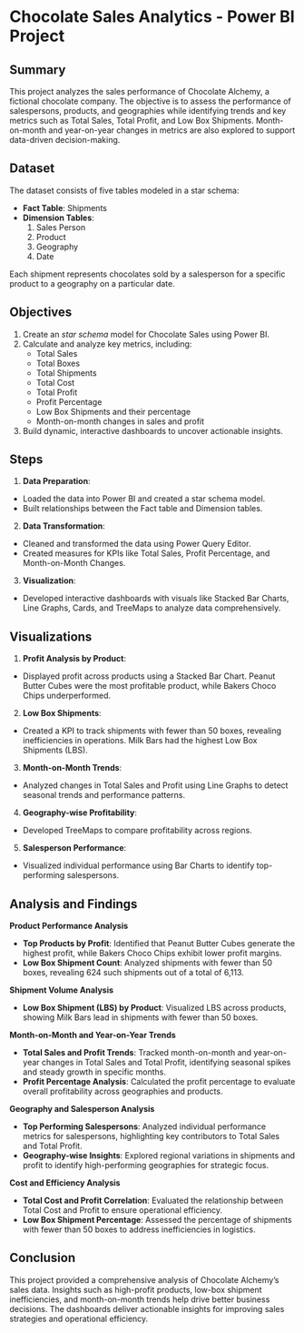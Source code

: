 # Chocolate Sales Analytics - Power BI Project

## Summary

This project analyzes the sales performance of Chocolate Alchemy, a fictional chocolate company. The objective is to assess the performance of salespersons, products, and geographies while identifying trends and key metrics such as Total Sales, Total Profit, and Low Box Shipments. Month-on-month and year-on-year changes in metrics are also explored to support data-driven decision-making.

## Dataset
The dataset consists of five tables modeled in a star schema:

- __Fact Table__: Shipments
- __Dimension Tables__:
  1. Sales Person
  2. Product
  3. Geography
  4. Date


Each shipment represents chocolates sold by a salesperson for a specific product to a geography on a particular date.

## Objectives
1. Create an *star schema* model for Chocolate Sales using Power BI.
2. Calculate and analyze key metrics, including:
   - Total Sales
   - Total Boxes
   - Total Shipments
   - Total Cost
   - Total Profit
   - Profit Percentage
   - Low Box Shipments and their percentage
   - Month-on-month changes in sales and profit
3. Build dynamic, interactive dashboards to uncover actionable insights.

## Steps
1. __Data Preparation__:
- Loaded the data into Power BI and created a star schema model.
- Built relationships between the Fact table and Dimension tables.

2. __Data Transformation__:
- Cleaned and transformed the data using Power Query Editor.
- Created measures for KPIs like Total Sales, Profit Percentage, and Month-on-Month Changes.
  
3. __Visualization__:
- Developed interactive dashboards with visuals like Stacked Bar Charts, Line Graphs, Cards, and TreeMaps to analyze data comprehensively.


## Visualizations
1. __Profit Analysis by Product__:
- Displayed profit across products using a Stacked Bar Chart. Peanut Butter Cubes were the most profitable product, while Bakers Choco Chips underperformed.
 
2. __Low Box Shipments__:
- Created a KPI to track shipments with fewer than 50 boxes, revealing inefficiencies in operations. Milk Bars had the highest Low Box Shipments (LBS).
 
3. __Month-on-Month Trends__:
- Analyzed changes in Total Sales and Profit using Line Graphs to detect seasonal trends and performance patterns.

4. __Geography-wise Profitability__:
- Developed TreeMaps to compare profitability across regions.

5. __Salesperson Performance__:
- Visualized individual performance using Bar Charts to identify top-performing salespersons.

## Analysis and Findings
__Product Performance Analysis__
- __Top Products by Profit__: Identified that Peanut Butter Cubes generate the highest profit, while Bakers Choco Chips exhibit lower profit margins.
- __Low Box Shipment Count__: Analyzed shipments with fewer than 50 boxes, revealing 624 such shipments out of a total of 6,113.

__Shipment Volume Analysis__
- __Low Box Shipment (LBS) by Product__: Visualized LBS across products, showing Milk Bars lead in shipments with fewer than 50 boxes.

__Month-on-Month and Year-on-Year Trends__
- __Total Sales and Profit Trends__: Tracked month-on-month and year-on-year changes in Total Sales and Total Profit, identifying seasonal spikes and steady growth in specific months.
- __Profit Percentage Analysis__: Calculated the profit percentage to evaluate overall profitability across geographies and products.

__Geography and Salesperson Analysis__
- __Top Performing Salespersons__: Analyzed individual performance metrics for salespersons, highlighting key contributors to Total Sales and Total Profit.
- __Geography-wise Insights__: Explored regional variations in shipments and profit to identify high-performing geographies for strategic focus.

__Cost and Efficiency Analysis__
- __Total Cost and Profit Correlation__: Evaluated the relationship between Total Cost and Profit to ensure operational efficiency.
- __Low Box Shipment Percentage__: Assessed the percentage of shipments with fewer than 50 boxes to address inefficiencies in logistics.

## Conclusion
This project provided a comprehensive analysis of Chocolate Alchemy’s sales data. Insights such as high-profit products, low-box shipment inefficiencies, and month-on-month trends help drive better business decisions. The dashboards deliver actionable insights for improving sales strategies and operational efficiency.
